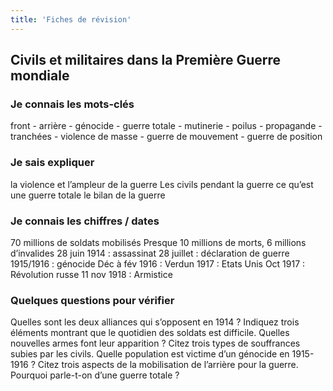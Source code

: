 ```yaml
---
title: 'Fiches de révision'
---
```


## Civils et militaires dans la Première Guerre mondiale

###  Je connais les mots-clés
front - arrière - génocide - guerre totale - mutinerie - poilus - propagande - tranchées - violence de masse - guerre de mouvement - guerre de position

### Je sais expliquer

la violence et l’ampleur de la guerre 
Les civils pendant la guerre
ce qu’est une guerre totale
le bilan de la guerre
 
### Je connais les chiffres / dates

70 millions de soldats mobilisés
Presque 10 millions de morts, 6 millions d’invalides 
28 juin 1914 : assassinat
28 juillet : déclaration de guerre
1915/1916 : génocide
Déc à fév 1916 : Verdun
1917 : Etats Unis
Oct 1917 : Révolution russe
11 nov 1918 : Armistice

### Quelques questions pour vérifier

Quelles sont les deux alliances qui s’opposent en 1914 ?
Indiquez trois éléments montrant que le quotidien des soldats est difficile.
Quelles nouvelles armes font leur apparition ?
Citez trois types de souffrances subies par les civils.
Quelle population est victime d’un génocide en 1915-1916 ?
Citez trois aspects de la mobilisation de l’arrière pour la guerre.
Pourquoi parle-t-on d’une guerre totale ?
